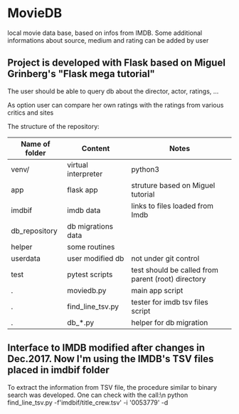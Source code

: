# MovieDB
local movie data base, based on infos from IMDB. 
Some additional informations about source, medium and rating can be added by user

## Project is developed with Flask based on Miguel Grinberg's "Flask mega tutorial" 

The user should be able to query db about the director, actor, ratings, ...

As option user can compare her own ratings with the ratings from various critics and sites

The structure of the repository:

| Name of folder | Content | Notes |
| ---- | ---- | ---- |
| venv/ | virtual interpreter | python3 |
| app | flask app | struture based on Miguel tutorial |
| imdbif | imdb data | links to files loaded from Imdb |
| db_repository | db migrations data |  |
| helper | some routines |  |
| userdata | user modified db | not under git control |
| test | pytest scripts | test should be called from parent (root) directory | 
| . | moviedb.py | main app script |
| . | find_line_tsv.py | tester for imdb tsv files script |
| . | db_*.py | helper for db migration |

## Interface to IMDB modified after changes in Dec.2017. Now I'm using the IMDB's TSV files placed in imdbif folder

To extract the information from TSV file, the procedure similar to binary search was developed. 
One can check with the call:\n
python find_line_tsv.py -f'imdbif/title_crew.tsv' -i '0053779'  -d

